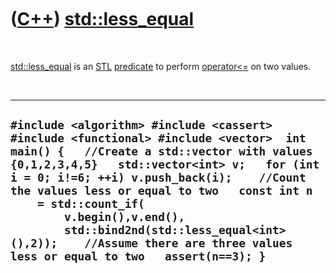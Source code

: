 



 

 

 

 

 

([C++](Cpp.htm)) [std::less\_equal](CppLess_equal.htm)
======================================================

 

[std::less\_equal](CppLess_equal.htm) is an [STL](CppStl.htm)
[predicate](CppPredicate.htm) to perform
[operator&lt;=](CppOperatorLessEqual.htm) on two values.

 

  -------------------------------------------------------------------------------------------------------------------------------------------------------------------------------------------------------------------------------------------------------------------------------------------------------------------------------------------------------------------------------------------------------------------------------------------------------------
  ` #include <algorithm> #include <cassert> #include <functional> #include <vector>  int main() {   //Create a std::vector with values {0,1,2,3,4,5}   std::vector<int> v;   for (int i = 0; i!=6; ++i) v.push_back(i);    //Count the values less or equal to two   const int n     = std::count_if(         v.begin(),v.end(),         std::bind2nd(std::less_equal<int>(),2));    //Assume there are three values less or equal to two   assert(n==3); } `
  -------------------------------------------------------------------------------------------------------------------------------------------------------------------------------------------------------------------------------------------------------------------------------------------------------------------------------------------------------------------------------------------------------------------------------------------------------------

 

 

 

 

 





 



